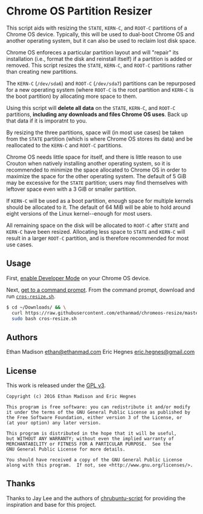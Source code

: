 # Chrome OS Partition Resizer

This script aids with resizing the `STATE`, `KERN-C`, and `ROOT-C` partitions of a Chrome OS device.
Typically, this will be used to dual-boot Chrome OS and another operating system, but it can also be used to reclaim lost disk space.


Chrome OS enforeces a particular partition layout and will "repair" its installation (i.e., format the disk and reinstall itself) if a partition is added or removed.
This script resizes the `STATE`, `KERN-C`, and `ROOT-C` partitions rather than creating new partitions.

The `KERN-C` (`/dev/sda6`) and `ROOT-C` (`/dev/sda7`) partitions can be repurposed for a new operating system (where `ROOT-C` is the root partition and `KERN-C` is the boot partition) by allocating more space to them.

Using this script will **delete all data** on the `STATE`, `KERN-C`, and `ROOT-C` partitions, **including any downloads and files Chrome OS uses**. Back up that data if it is imporatnt to you.

By resizing the three partitions, space will (in most use cases) be taken from the `STATE` partition (which is where Chrome OS stores its data) and be reallocated to the `KERN-C` and `ROOT-C` partitions.

Chrome OS needs little space for itself, and there is little reason to use Crouton when natively installing another operating system, so it is recommended to minimize the space allocated to Chrome OS in order to maximize the space for the other operating system.
The default of 5 GiB may be excessive for the `STATE` partition; users may find themselves with leftover space even with a 3 GiB or smaller partition.

If `KERN-C` will be used as a boot partition, enough space for multiple kernels should be allocated to it.
The default of 64 MiB will be able to hold around eight versions of the Linux kernel--enough for most users.

All remaining space on the disk will be allocated to `ROOT-C` after `STATE` and `KERN-C` have been resized.
Allocating less space to `STATE` and `KERN-C` will result in a larger `ROOT-C` partition, and is therefore recommended for most use cases.


## Usage

First, [enable Developer Mode](http://www.chromium.org/chromium-os/poking-around-your-chrome-os-device#TOC-Putting-your-Chrome-OS-Device-into-Developer-Mode) on your Chrome OS device.

Next, [get to a command prompt](http://www.chromium.org/chromium-os/poking-around-your-chrome-os-device#TOC-Getting-to-a-command-prompt).
From the command prompt, download and run [`cros-resize.sh`](https://github.com/ethanmad/chromeos-resize/blob/master/cros-resize.sh).

```bash
$ cd ~/Downloads/ && \
  curl https://raw.githubusercontent.com/ethanmad/chromeos-resize/master/cros-resize.sh && \
  sudo bash cros-resize.sh
```

## Authors

Ethan Madison <ethan@ethanmad.com>
Eric Hegnes   <eric.hegnes@gmail.com>


## License

This work is released under the [GPL v3](http://www.gnu.org/licenses/gpl-3.0.html).

    Copyright (c) 2016 Ethan Madison and Eric Hegnes

    This program is free software: you can redistribute it and/or modify
    it under the terms of the GNU General Public License as published by
    the Free Software Foundation, either version 3 of the License, or
    (at your option) any later version.

    This program is distributed in the hope that it will be useful,
    but WITHOUT ANY WARRANTY; without even the implied warranty of
    MERCHANTABILITY or FITNESS FOR A PARTICULAR PURPOSE.  See the
    GNU General Public License for more details.

    You should have received a copy of the GNU General Public License
    along with this program.  If not, see <http://www.gnu.org/licenses/>.


## Thanks

Thanks to Jay Lee and the authors of [chrubuntu-script](https://github.com/jay0lee/chrubuntu-script) for providing the inspiration and base for this project.
